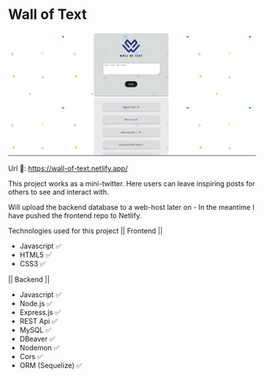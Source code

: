 # Wall of Text
![alt text](https://github.com/JPereyra7/walloftext-frontend/blob/main/src/img/ghscreenhot.png?raw=true)

Url 🔗: https://wall-of-text.netlify.app/

This project works as a mini-twitter. Here users can leave inspiring posts for others to see and interact with. 

Will upload the backend database to a web-host later on - In the meantime I have pushed the frontend repo to Netlify.

Technologies used for this project
|| Frontend || 
- Javascript ✅
- HTML5 ✅
- CSS3 ✅

|| Backend ||
- Javascript ✅
- Node.js ✅
- Express.js ✅
- REST Api ✅
- MySQL ✅
- DBeaver ✅
- Nodemon ✅
- Cors ✅
- ORM (Sequelize) ✅

